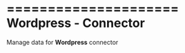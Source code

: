 =====================
Wordpress - Connector
=====================

Manage data for **Wordpress** connector
